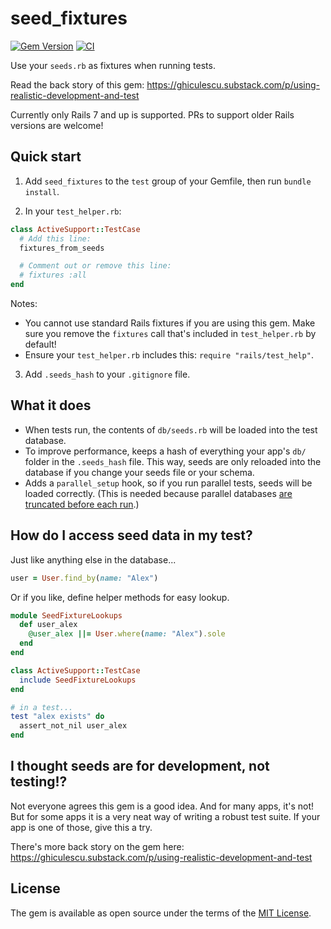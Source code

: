 # seed_fixtures

[![Gem Version](https://badge.fury.io/rb/seed_fixtures.svg)](https://rubygems.org/gems/seed_fixtures)
[![CI](https://github.com/ghiculescu/seed-fixtures/actions/workflows/ci.yml/badge.svg)](https://github.com/ghiculescu/seed-fixtures/actions/workflows/ci.yml)

Use your `seeds.rb` as fixtures when running tests.

Read the back story of this gem: https://ghiculescu.substack.com/p/using-realistic-development-and-test

Currently only Rails 7 and up is supported. PRs to support older Rails versions are welcome!

## Quick start

1. Add `seed_fixtures` to the `test` group of your Gemfile, then run `bundle install`.

2. In your `test_helper.rb`:

```ruby
class ActiveSupport::TestCase
  # Add this line:
  fixtures_from_seeds

  # Comment out or remove this line:
  # fixtures :all
end
```

Notes:

- You cannot use standard Rails fixtures if you are using this gem. Make sure you remove the `fixtures` call that's included in `test_helper.rb` by default!
- Ensure your `test_helper.rb` includes this: `require "rails/test_help"`.

3. Add `.seeds_hash` to your `.gitignore` file.

## What it does

- When tests run, the contents of `db/seeds.rb` will be loaded into the test database.
- To improve performance, keeps a hash of everything your app's `db/` folder in the `.seeds_hash` file. This way, seeds are only reloaded into the database if you change your seeds file or your schema.
- Adds a `parallel_setup` hook, so if you run parallel tests, seeds will be loaded correctly. (This is needed because parallel databases [are truncated before each run](https://github.com/rails/rails/issues/46820).)

## How do I access seed data in my test?

Just like anything else in the database...

```ruby
user = User.find_by(name: "Alex")
```

Or if you like, define helper methods for easy lookup.

```ruby
module SeedFixtureLookups
  def user_alex
    @user_alex ||= User.where(name: "Alex").sole
  end
end

class ActiveSupport::TestCase
  include SeedFixtureLookups
end

# in a test...
test "alex exists" do
  assert_not_nil user_alex
end
```

## I thought seeds are for development, not testing!?

Not everyone agrees this gem is a good idea. And for many apps, it's not! But for some apps it is a very neat way of writing a robust test suite. If your app is one of those, give this a try.

There's more back story on the gem here: https://ghiculescu.substack.com/p/using-realistic-development-and-test

## License

The gem is available as open source under the terms of the [MIT License](LICENSE.txt).
